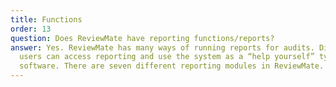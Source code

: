 ```yaml
---
title: Functions
order: 13
question: Does ReviewMate have reporting functions/reports?
answer: Yes. ReviewMate has many ways of running reports for audits. Different
  users can access reporting and use the system as a “help yourself” type of
  software. There are seven different reporting modules in ReviewMate.
---
```

